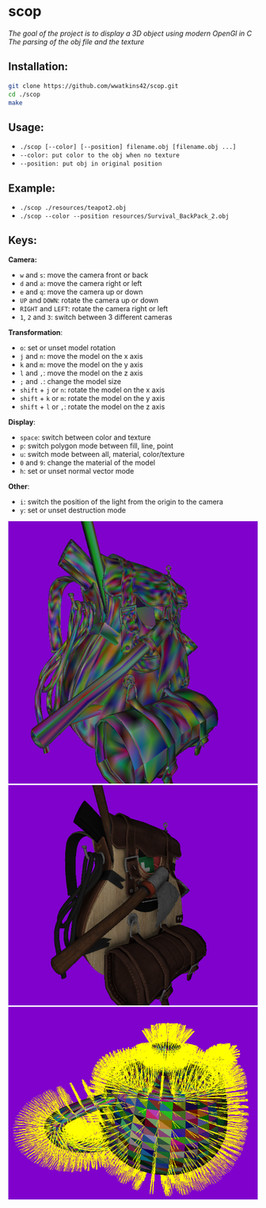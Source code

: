 # scop

_The goal of the project is to display a 3D object using modern OpenGl in C_
_The parsing of the obj file and the texture_

## Installation:

```sh
git clone https://github.com/wwatkins42/scop.git
cd ./scop
make
```

## Usage:
* `./scop [--color] [--position] filename.obj [filename.obj ...]`
* `--color: put color to the obj when no texture`
* `--position: put obj in original position`

## Example:
* `./scop ./resources/teapot2.obj`
* `./scop --color --position resources/Survival_BackPack_2.obj`

## Keys:
__Camera:__
* `w` and `s`: move the camera front or back
* `d` and `a`: move the camera right or left
* `e` and `q`: move the camera up or down
* `UP` and `DOWN`: rotate the camera up or down
* `RIGHT` and `LEFT`: rotate the camera right or left
* `1`, `2` and `3`: switch between 3 different cameras

__Transformation__:
* `o`: set or unset model rotation
* `j` and `n`: move the model on the x axis
* `k` and `m`: move the model on the y axis
* `l` and `,`: move the model on the z axis
* `;` and `.`: change the model size
* `shift` + `j` or `n`: rotate the model on the x axis
* `shift` + `k` or `m`: rotate the model on the y axis
* `shift` + `l` or `,`: rotate the model on the z axis

__Display__:
* `space`: switch between color and texture
* `p`: switch polygon mode between fill, line, point
* `u`: switch mode between all, material, color/texture
* `0` and `9`: change the material of the model
* `h`: set or unset normal vector mode

__Other__:
* `i`: switch the position of the light from the origin to the camera
* `y`: set or unset destruction mode

![Backpack color](https://raw.githubusercontent.com/Dunk4n/scop/master/resources/img/backpack_color.png)
![Backpack texture](https://raw.githubusercontent.com/Dunk4n/scop/master/resources/img/backpack_texture.png)
![Teapot normal vector](https://raw.githubusercontent.com/Dunk4n/scop/master/resources/img/teapot_normal_vector.png)
